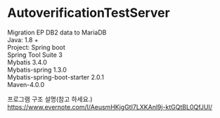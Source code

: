 # AutoverificationTestServer
Migration EP DB2 data to MariaDB  
Java: 1.8 +  
Project: Spring boot  
Spring Tool Suite 3  
Mybatis 3.4.0    
Mybatis-spring 1.3.0  
Mybatis-spring-boot-starter 2.0.1  
Maven-4.0.0  


프로그램 구조 설명(참고 하세요.)
https://www.evernote.com/l/AeusmHKjgGtI7LXKAnl9j-ktGQtBL0QfJUI/
